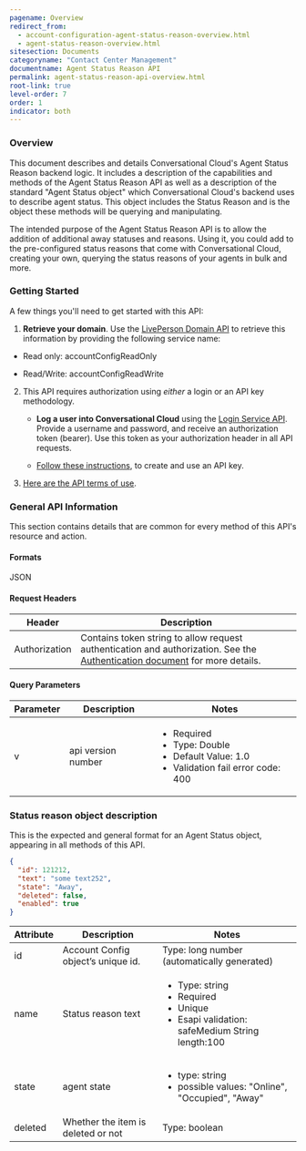 ```yaml
---
pagename: Overview
redirect_from:
  - account-configuration-agent-status-reason-overview.html
  - agent-status-reason-overview.html
sitesection: Documents
categoryname: "Contact Center Management"
documentname: Agent Status Reason API
permalink: agent-status-reason-api-overview.html
root-link: true
level-order: 7
order: 1
indicator: both
---
```


### Overview

This document describes and details Conversational Cloud's Agent Status Reason backend logic. It includes a description of the capabilities and methods of the Agent Status Reason API as well as a description of the standard "Agent Status object" which Conversational Cloud's backend uses to describe agent status. This object includes the Status Reason and is the object these methods will be querying and manipulating.

The intended purpose of the Agent Status Reason API is to allow the addition of additional away statuses and reasons. Using it, you could add to the pre-configured status reasons that come with Conversational Cloud, creating your own, querying the status reasons of your agents in bulk and more.

### Getting Started

A few things you'll need to get started with this API:

1. **Retrieve your domain**. Use the [LivePerson Domain API](agent-domain-domain-api.html) to retrieve this information by providing the following service name:

  * Read only: accountConfigReadOnly

  * Read/Write: accountConfigReadWrite

2. This API requires authorization using _either_ a login or an API key methodology.

    * **Log a user into Conversational Cloud** using the [Login Service API](login-getting-started.html). Provide a username and password, and receive an authorization token (bearer). Use this token as your authorization header in all API requests.

    * [Follow these instructions](guides-gettingstarted.html), to create and use an API key.

3. [Here are the API terms of use](https://www.liveperson.com/policies/apitou).

### General API Information

This section contains details that are common for every method of this API's resource and action.

#### Formats

JSON

#### Request Headers

| Header | Description |
| --- | --- |
|Authorization |Contains token string to allow request authentication and authorization. See the [Authentication document](guides-authentication-introduction.html) for more details. |

#### Query Parameters

<table>
  <thead>
  <tr>
    <th>Parameter</th>
    <th>Description</th>
    <th>Notes</th>
  </tr>
  </thead>
  <tbody>
    <tr>
      <td>v</td>
      <td>api version number</td>
      <td><ul><li> Required </li><li>Type: Double </li><li>Default Value: 1.0</li><li> Validation fail error code: 400</li></ul></td>
    </tr>
  </tbody>
</table>

### Status reason object description

This is the expected and general format for an Agent Status object, appearing in all methods of this API.

```json
{
  "id": 121212,
  "text": "some text252",
  "state": "Away",
  "deleted": false,
  "enabled": true
}
```

<table>
  <thead>
  <tr>
    <th>Attribute</th>
    <th>Description</th>
    <th>Notes</th>
  </tr>
  </thead>
  <tbody>
    <tr>
      <td>id</td>
      <td>Account Config object’s unique id.</td>
      <td>Type: long number (automatically generated)</td>
    </tr>
    <tr>
      <td>name</td>
      <td>Status reason text </td>
      <td><ul><li>Type: string</li><li>Required</li><li>Unique</li><li>Esapi validation: safeMedium String length:100</li></ul></td>
    </tr>
    <tr>
      <td>state</td>
      <td>agent state</td>
      <td><ul><li>type: string</li><li>possible values: "Online", "Occupied", "Away"</li></ul></td>
    </tr>
    <tr>
      <td>deleted</td>
      <td>Whether the item is deleted or not </td>
      <td>Type: boolean</td>
    </tr>
  </tbody>
</table>
